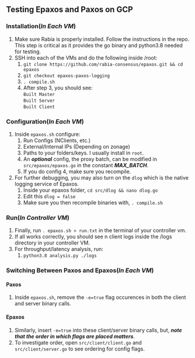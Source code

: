 ## Testing Epaxos and Paxos on GCP
### Installation(***In Each VM***)
1. Make sure Rabia is properly installed. Follow the instructions in the repo. This step is critical as it provides the go binary and python3.8 needed for testing.
2. SSH into each of the VMs and do the following inside /root:
    1. ```git clone https://github.com/rabia-consensus/epaxos.git && cd epaxos```
    2. ```git checkout epaxos-paxos-logging```
    3. ```. compile.sh```
    4. After step 3, you should see:
       </br>
        ```Built Master```
       </br>
        ```Built Server```
       </br>
       ```Built Client```
       



### Configuration(***In Each VM***)
1. Inside ```epaxos.sh``` configure:
   1. Run Configs (NClients, etc.)
   2. External/Internal IPs (Depending on zonage)
   3. Paths to your folders/keys. I usually install in ``root``.
   4. An ***optional*** config, the proxy batch, can be modified in ```src/epaxos/epaxos.go``` in the constant ***MAX_BATCH***.
   5. If you do config 4, make sure you recompile. 
2. For further debugging, you may also turn on the ```dlog``` which is the native logging service of Epaxos.
    1. Inside your epaxos folder, ```cd src/dlog && nano dlog.go```
    2. Edit this ```dlog = false```
    3. Make sure you then recompile binaries with, ```. compile.sh```

### Run(***In Controller VM***)
1. Finally, run ```. epaxos.sh > run.txt``` in the terminal of your controller vm.
2. If all works correctly, you should see n client logs inside the /logs directory in your controller VM.
3. For throughput/latency analysis, run:
    1. ```python3.8 analysis.py ./logs```
    
### Switching Between Paxos and Epaxos(***In Each VM***)
#### Paxos
1. Inside ```epaxos.sh```, remove the ```-e=true``` flag occurences in both the client and server binary calls.
#### Epaxos
1. Similarly, insert ```-e=true``` into these client/server binary calls, but, ***note that the order in which flags are placed matters***.
2. To investigate order, open ```src/client/client.go``` and ```src/client/server.go``` to see ordering for config flags.
